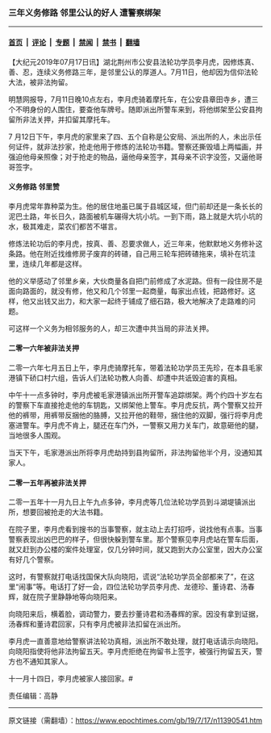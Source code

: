 ### 三年义务修路 邻里公认的好人 遭警察绑架

---

#### [首页](../../../..?n11390541) &nbsp;|&nbsp; [评论](../../../../../epoch-comment?n11390541) &nbsp;|&nbsp; [专题](../../../../../epoch-special?n11390541) &nbsp;|&nbsp; [禁闻](../../../../../epoch-news?n11390541) &nbsp;|&nbsp; [禁书](../../../../../books?n11390541) &nbsp;|&nbsp; [翻墙](https://github.com/gfw-breaker/nogfw/blob/master/README.md?n11390541)


<div class="post_content" id="artbody" itemprop="articleBody">
 <!-- article content begin -->
 <p>
  【大纪元2019年07月17日讯】湖北荆州市公安县法轮功学员李月虎，因修炼真、善、忍，连续义务修路三年，是邻里公认的厚道人。7月11日，他却因为信仰法轮大法，被非法拘留。
 </p>
 <p class="p4">
  <span class="s1">
   明慧网报导，7月11日晚10点左右，李月虎骑着摩托车，在公安县章田寺乡，遭三个不明身份的人围住，要查他车牌号。随即派出所警车来到，将他绑架至公安县拘留所非法关押，并扣留其摩托车。
  </span>
 </p>
 <p class="p4">
  <span class="s3">
   7
  </span>
  <span class="s1">
   月12日下午，李月虎的家里来了四、五个自称是公安局、派出所的人，未出示任何证件，就非法抄家，抢走他用于修炼的法轮功书籍。警察还撕毁墙上两幅画，并强迫他母亲照像；对于抢走的物品，逼他母亲签字，其母亲不识字没签，又逼他哥哥签字。
  </span>
 </p>
 <h4 class="p4">
  <span class="s1">
   <b>
    义务修路 邻里赞
   </b>
  </span>
 </h4>
 <p class="p4">
  <span class="s1">
   李月虎常年靠种菜为生。他的居住地虽已属于县城区域，但门前却还是一条长长的泥巴土路，年长日久，路面被机车碾得大坑小坑。一到下雨，路上就是大坑小坑的水，极其难走，菜农们都苦不堪言。
  </span>
 </p>
 <p class="p4">
  <span class="s1">
   修炼法轮功后的李月虎，按真、善、忍要求做人，近三年来，他默默地义务修补这条路。他在附近找维修房子废弃的砖碴，自己用三轮车把砖碴拖来，填补在坑洼里，连续几年都是这样。
  </span>
 </p>
 <p class="p4">
  <span class="s1">
   他的义举感动了邻里乡亲，大伙商量各自把门前修成了水泥路。但有一段住房不是面向路面的，就没有修，他又和几个邻里一起商量，每家出点钱，把路修好。这样，他又出钱又出力，和大家一起终于铺成了细石路，极大地解决了走路难的问题。
  </span>
 </p>
 <p class="p4">
  <span class="s1">
   可这样一个义务为相邻服务的人，却三次遭中共当局的非法关押。
  </span>
 </p>
 <h4 class="p4">
  <span class="s1">
   <b>
    二零一六年被非法关押
   </b>
  </span>
 </h4>
 <p class="p4">
  <span class="s1">
   二零一六年七月五日上午，李月虎骑摩托车，带着法轮功学员王先珍，在本县毛家港镇下硚口村六组，告诉人们法轮功教人向善、却遭中共诋毁迫害的真相。
  </span>
 </p>
 <p class="p4">
  <span class="s1">
   中午十一点多钟时，李月虎被毛家港镇派出所开警车追踪绑架。两个约四十岁左右的警察下车直接抢走他的车钥匙，又绑架他上警车。李月虎反抗，两个警察又拉开他的裤带，用裤带反捆他的胳膊，又拉开他的鞋带，捆住他的双脚，强行将李月虎塞进警车。李月虎不肯上，腿还在车门外，一警察又用力关车门，故意砸他的腿，当地很多人围观。
  </span>
 </p>
 <p class="p4">
  <span class="s1">
   当天下午，毛家港派出所将李月虎劫持到县拘留所，非法拘留他半个月，没通知其家人。
  </span>
 </p>
 <h4 class="p4">
  <span class="s1">
   <b>
    二零一五年再被非法关押
   </b>
  </span>
 </h4>
 <p class="p4">
  <span class="s1">
   二零一五年十一月九日上午九点多钟，李月虎等几位法轮功学员到斗湖堤镇派出所，想要回被抢走的大法书籍。
  </span>
 </p>
 <p class="p4">
  <span class="s1">
   在院子里，李月虎看到搜书的当事警察，就主动上去打招呼，说找他有点事。当事警察表现出凶巴巴的样子，但很快躲到警车里。那个警察见李月虎站在警车后面，就又赶到办公楼的案件处理室，仅几分钟时间，就又跑到大办公室里，因大办公室有好几个警察。
  </span>
 </p>
 <p class="p4">
  <span class="s1">
   这时，有警察就打电话找国保大队向晓阳，谎说“法轮功学员全部都来了”，在这里“闹事”等。电话打了好一会，四位法轮功学员李月虎、龙德珍、董诗君、汤春辉，就在院子里静静地等向晓阳来。
  </span>
 </p>
 <p class="p4">
  <span class="s1">
   向晓阳来后，横着脸，调动警力，要去抄董诗君和汤春辉的家。因没有拿到证据，汤春辉和董诗君回家，只有李月虎被非法扣留在派出所。
  </span>
 </p>
 <p class="p4">
  <span class="s1">
   李月虎一直善意地给警察讲法轮功真相，派出所不敢处理，就打电话请示向晓阳。向晓阳指使将他非法拘留五天。李月虎拒绝在拘留书上签字，被强行拘留五天，警方也不通知其家人。
  </span>
 </p>
 <p class="p4">
  <span class="s1">
   十一月十四日，李月虎被家人接回家。#
  </span>
 </p>
 <p class="p4">
  责任编辑：高静
 </p>
 <!-- article content end -->
 <div id="below_article_ad">
 </div>
</div>


---

原文链接（需翻墙）：https://www.epochtimes.com/gb/19/7/17/n11390541.htm